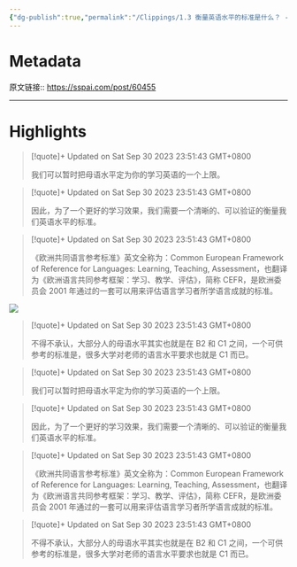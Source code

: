 ```yaml
---
{"dg-publish":true,"permalink":"/Clippings/1.3 衡量英语水平的标准是什么？ - 少数派/","tags":["英语学习"]}
---
```



# Metadata

原文链接:: https://sspai.com/post/60455

---

# Highlights

> [!quote]+ Updated on Sat Sep 30 2023 23:51:43 GMT+0800
>
> 我们可以暂时把母语水平定为你的学习英语的一个上限。

> [!quote]+ Updated on Sat Sep 30 2023 23:51:43 GMT+0800
>
> 因此，为了一个更好的学习效果，我们需要一个清晰的、可以验证的衡量我们英语水平的标准。

> [!quote]+ Updated on Sat Sep 30 2023 23:51:43 GMT+0800
>
> 《欧洲共同语言参考标准》英文全称为：Common European Framework of Reference for Languages: Learning, Teaching, Assessment，也翻译为《欧洲语言共同参考框架：学习、教学、评估》，简称 CEFR，是欧洲委员会 2001 年通过的一套可以用来评估语言学习者所学语言成就的标准。

![](https://cdn.sspai.com/editor/u_nicholaszhang/15892979646554.png?imageView2/2/w/1120/q/90/interlace/1/ignore-error/1)

> [!quote]+ Updated on Sat Sep 30 2023 23:51:43 GMT+0800
>
> 不得不承认，大部分人的母语水平其实也就是在 B2 和 C1 之间，一个可供参考的标准是，很多大学对老师的语言水平要求也就是 C1 而已。

> [!quote]+ Updated on Sat Sep 30 2023 23:51:43 GMT+0800
>
> 我们可以暂时把母语水平定为你的学习英语的一个上限。

> [!quote]+ Updated on Sat Sep 30 2023 23:51:43 GMT+0800
>
> 因此，为了一个更好的学习效果，我们需要一个清晰的、可以验证的衡量我们英语水平的标准。

> [!quote]+ Updated on Sat Sep 30 2023 23:51:43 GMT+0800
>
> 《欧洲共同语言参考标准》英文全称为：Common European Framework of Reference for Languages: Learning, Teaching, Assessment，也翻译为《欧洲语言共同参考框架：学习、教学、评估》，简称 CEFR，是欧洲委员会 2001 年通过的一套可以用来评估语言学习者所学语言成就的标准。

> [!quote]+ Updated on Sat Sep 30 2023 23:51:43 GMT+0800
>
> 不得不承认，大部分人的母语水平其实也就是在 B2 和 C1 之间，一个可供参考的标准是，很多大学对老师的语言水平要求也就是 C1 而已。
